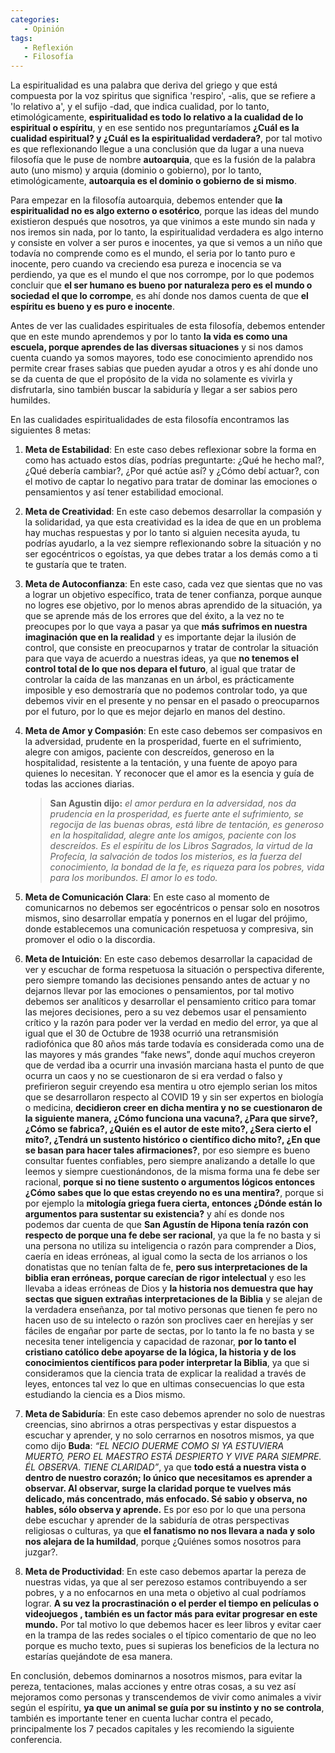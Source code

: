 ```yaml
---
categories: 
   - Opinión
tags:
   - Reflexión
   - Filosofía
---
```


La espiritualidad es una palabra que deriva del griego y que está compuesta por la voz spiritus que significa 'respiro', -alis, 
que se refiere a 'lo relativo a', y el sufijo -dad, que indica cualidad, por lo tanto, etimológicamente, **espiritualidad es todo 
lo relativo a la cualidad de lo espiritual o espíritu**, y en ese sentido nos preguntaríamos **¿Cuál es la cualidad espiritual? y 
¿Cuál es la espiritualidad verdadera?**, por tal motivo es que reflexionando llegue a una conclusión que da lugar a una nueva 
filosofía que le puse de nombre **autoarquia**, que es la fusión de la palabra auto (uno mismo) y arquia (dominio o gobierno), por lo 
tanto, etimológicamente, **autoarquia es el dominio o gobierno de si mismo**. 

Para empezar en la filosofía autoarquia, debemos entender que **la espiritualidad no es algo externo o esotérico**, porque las ideas 
del mundo existieron después que nosotros, ya que vinimos a este mundo sin nada y nos iremos sin nada, por lo tanto, la 
espiritualidad verdadera es algo interno y consiste en volver a ser puros e inocentes, ya que si vemos a un niño que todavía 
no comprende como es el mundo, el seria por lo tanto puro e inocente, pero cuando va creciendo esa pureza e inocencia se va 
perdiendo, ya que es el mundo el que nos corrompe, por lo que podemos concluir que **el ser humano es bueno por naturaleza pero 
es el mundo o sociedad el que lo corrompe**, es ahí donde nos damos cuenta de que **el espíritu es bueno y es puro e inocente**.

Antes de ver las cualidades espirituales de esta filosofía, debemos entender que en este mundo aprendemos y por 
lo tanto **la vida es como una escuela, porque aprendes de las diversas situaciones** y si nos damos cuenta cuando ya somos mayores, todo 
ese conocimiento aprendido nos permite crear frases sabias que pueden ayudar a otros y es ahí donde uno se da cuenta de que el 
propósito de la vida no solamente es vivirla y disfrutarla, sino también buscar la sabiduría y llegar a ser sabios pero humildes. 

En las cualidades espiritualidades de esta filosofía encontramos las siguientes 8 metas:

1.	**Meta de Estabilidad**: En este caso debes reflexionar sobre la forma en como has actuado estos días, podrías preguntarte: ¿Qué he hecho mal?, ¿Qué debería cambiar?, ¿Por qué actúe así? y ¿Cómo debí actuar?, con el motivo de captar lo negativo para tratar de dominar las emociones o pensamientos y así tener estabilidad emocional. 

2.	**Meta de Creatividad**: En este caso debemos desarrollar la compasión y la solidaridad, ya que esta creatividad es la idea de que en un problema hay muchas respuestas y por lo tanto si alguien necesita ayuda, tu podrías ayudarlo, a la vez siempre reflexionando sobre la situación y no ser egocéntricos o egoístas, ya que debes tratar a los demás como a ti te gustaría que te traten.

3.	**Meta de Autoconfianza**: En este caso, cada vez que sientas que no vas a lograr un objetivo específico, trata de tener confianza, porque aunque no logres ese objetivo, por lo menos abras aprendido de la situación, ya que se aprende más de los errores que del éxito, a la vez no te preocupes por lo que vaya a pasar ya que **más sufrimos en nuestra imaginación que en la realidad** y es importante dejar la ilusión de control, que consiste en preocuparnos y tratar de controlar la situación para que vaya de acuerdo a nuestras ideas, ya que **no tenemos el control total de lo que nos depara el futuro**, al igual que tratar de controlar la caída de las manzanas en un árbol, es prácticamente imposible y eso demostraría que no podemos controlar todo, ya que debemos vivir en el presente y no pensar en el pasado o preocuparnos por el futuro, por lo que es mejor dejarlo en manos del destino.

4. **Meta de Amor y Compasión**:  En este caso debemos ser compasivos en la adversidad, prudente en la prosperidad, fuerte en el sufrimiento, alegre con amigos, paciente con descreídos, generoso en la hospitalidad, resistente a la tentación, y una fuente de apoyo para quienes lo necesitan. Y reconocer que el amor es la esencia y guía de todas las acciones diarias.
      > **San Agustin dijo:** *el amor perdura en la adversidad, nos da prudencia en la prosperidad, es fuerte ante el sufrimiento, se regocija de las buenas obras, está libre de tentación, es generoso en la hospitalidad, alegre ante los amigos, paciente con los descreídos. Es el espíritu de los Libros Sagrados, la virtud de la Profecía, la salvación de todos los misterios, es la fuerza del conocimiento, la bondad de la fe, es riqueza para los pobres, vida para los moribundos. El amor lo es todo.*

5. **Meta de Comunicación Clara**: En este caso al momento de comunicarnos no debemos ser egocéntricos o pensar solo en nosotros mismos, sino desarrollar empatía y ponernos en el lugar del prójimo, donde establecemos una comunicación respetuosa y compresiva, sin promover el odio o la discordia.

6. **Meta de Intuición**: En este caso debemos desarrollar la capacidad de ver y escuchar de forma respetuosa la situación o perspectiva diferente, pero siempre tomando las decisiones pensando antes de actuar y no dejarnos llevar por las emociones o pensamientos, por tal motivo debemos ser analíticos y desarrollar el pensamiento critico para tomar las mejores decisiones, pero a su vez debemos usar el pensamiento crítico y la razón para poder ver la verdad en medio del error, ya que al igual que el 30 de Octubre de 1938 ocurrió una retransmisión radiofónica que 80 años más tarde todavía es considerada como una de las mayores y más grandes “fake news”, donde aquí muchos creyeron que de verdad iba a ocurrir una invasión marciana hasta el punto de que ocurra un caos y no se cuestionaron de si era verdad o falso y prefirieron seguir creyendo esa mentira u otro ejemplo serian los mitos que se desarrollaron respecto al COVID 19 y sin ser expertos en biología o medicina, **decidieron creer en dicha mentira y no se cuestionaron de la siguiente manera, ¿Cómo funciona una vacuna?, ¿Para que sirve?, ¿Cómo se fabrica?, ¿Quién es el autor de este mito?, ¿Sera cierto el mito?, ¿Tendrá un sustento histórico o científico dicho mito?, ¿En que se basan para hacer tales afirmaciones?**, por eso siempre es bueno consultar fuentes confiables, pero siempre analizando a detalle lo que leemos y siempre cuestionándonos, de la misma forma una fe debe ser racional, **porque si no tiene sustento o argumentos lógicos entonces ¿Cómo sabes que lo que estas creyendo no es una mentira?**, porque si por ejemplo la **mitología griega fuera cierta, entonces ¿Dónde están lo argumentos para sustentar su existencia?** y ahí es donde nos podemos dar cuenta de que **San Agustín de Hipona tenía razón con respecto de porque una fe debe ser racional**, ya que la fe no basta y si una persona no utiliza su inteligencia o razón para comprender a Dios, caería en ideas erróneas, al igual como la secta de los arrianos o los donatistas que no tenían falta de fe, **pero sus interpretaciones de la biblia eran erróneas, porque carecían de rigor intelectual** y eso les llevaba a ideas erróneas de Dios y **la historia nos demuestra que hay sectas que siguen extrañas interpretaciones de la Biblia** y se alejan de la verdadera enseñanza, por tal motivo personas que tienen fe pero no hacen uso de su intelecto o razón son proclives caer en herejías y ser fáciles de engañar por parte de sectas, por lo tanto la fe no basta y se necesita tener inteligencia y capacidad de razonar, **por lo tanto el cristiano católico debe apoyarse de la lógica, la historia y de los conocimientos científicos para poder interpretar la Biblia**, ya que si consideramos que la ciencia trata de explicar la realidad a través de leyes, entonces tal vez lo que en ultimas consecuencias lo que esta estudiando la ciencia es a Dios mismo.
  
7. **Meta de Sabiduría**:  En este caso debemos aprender no solo de nuestras creencias, sino abrirnos a otras perspectivas y estar dispuestos a escuchar y aprender, y no solo cerrarnos en nosotros mismos, ya que como dijo **Buda**: *“EL NECIO DUERME COMO SI YA ESTUVIERA MUERTO, PERO EL MAESTRO ESTÁ DESPIERTO Y VIVE PARA SIEMPRE. ÉL OBSERVA. TIENE CLARIDAD”*, ya que **todo está a nuestra vista o dentro de nuestro corazón; lo único que necesitamos es aprender a observar. Al observar, surge la claridad porque te vuelves más delicado, más concentrado, más enfocado. Sé sabio y observa, no hables, sólo observa y aprende.** Es por eso por lo que una persona debe escuchar y aprender de la sabiduría de otras perspectivas religiosas o culturas, ya que **el fanatismo no nos llevara a nada y solo nos alejara de la humildad**, porque ¿Quiénes somos nosotros para juzgar?.

8. **Meta de Productividad**: En este caso debemos apartar la pereza de nuestras vidas, ya que al ser perezoso estamos contribuyendo a ser pobres, y a no enfocarnos en una meta o objetivo al cual podríamos lograr. **A su vez la procrastinación o el perder el tiempo en películas o videojuegos , también es un factor más para evitar progresar en este mundo.** Por tal motivo lo que debemos hacer es leer libros y evitar caer en la trampa de las redes sociales o el típico comentario de que no leo porque es mucho texto, pues si supieras los beneficios de la lectura no estarías quejándote de esa manera.

En conclusión, debemos dominarnos a nosotros mismos, para evitar la pereza, tentaciones, malas acciones y entre otras cosas, a su vez así mejoramos como personas y transcendemos de vivir como animales a vivir según el espíritu, **ya que un animal se guía por su instinto y no se controla**, también es importante tener en cuenta luchar contra el pecado, principalmente los 7 pecados capitales y les recomiendo la siguiente conferencia. 
